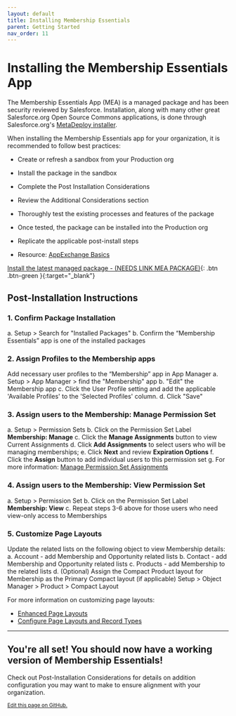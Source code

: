 ```yaml
---
layout: default
title: Installing Membership Essentials
parent: Getting Started
nav_order: 11
---
```


# Installing the Membership Essentials App

The Membership Essentials App (MEA) is a managed package and has been security reviewed by Salesforce. Installation, along with many other great Salesforce.org Open Source Commons applications, is done through Salesforce.org's [MetaDeploy installer](https://github.com/SFDO-Tooling/MetaDeploy).

When installing the Membership Essentials app for your organization, it is recommended to follow best practices:
* Create or refresh a sandbox from your Production org
* Install the package in the sandbox
* Complete the Post Installation Considerations
* Review the Additional Considerations section
* Thoroughly test the existing processes and features of the package
  
* Once tested, the package can be installed into the Production org
* Replicate the applicable post-install steps
* Resource: [AppExchange Basics](https://trailhead.salesforce.com/content/learn/modules/appexchange_basics)


[Install the latest managed package - (NEEDS LINK MEA PACKAGE)](https://install.salesforce.org/products/SummitEventsApp/latest){: .btn .btn-green }{:target="_blank"}

## Post-Installation Instructions

### 1. Confirm Package Installation
  a. Setup > Search for "Installed Packages"
  b. Confirm the “Membership Essentials” app is one of the installed packages

### 2. Assign Profiles to the Membership apps
Add necessary user profiles to the “Membership” app in App Manager
  a. Setup > App Manager > find the "Membership" app
  b. "Edit" the Membership app
  c. Click the User Profile setting and add the applicable 'Available Profiles' to the 'Selected Profiles' column.
  d. Click "Save"

### 3. Assign users to the Membership: Manage Permission Set
  a. Setup > Permission Sets 
  b. Click on the Permission Set Label **Membership: Manage**
  c. Click the **Manage Assignments** button to view Current Assignments
  d. Click **Add Assignments** to select users who will be managing memberships; 
  e. Click **Next** and review **Expiration Options**
  f. Click the **Assign** button to add individual users to this permission set
  g. For more information: [Manage Permission Set Assignments](https://help.salesforce.com/s/articleView?id=sf.perm_sets_manage_assignments.htm&type=5)

### 4. Assign users to the Membership: View Permission Set
  a. Setup > Permission Set
  b. Click on the Permission Set Label **Membership: View**
  c. Repeat steps 3-6 above for those users who need view-only access to Memberships

### 5. Customize Page Layouts
Update the related lists on the following object to view Membership details:
  a. Account - add Membership and Opportunity related lists
  b. Contact - add Membership and Opportunity related lists
  c. Products - add Membership to the related lists
  d. (Optional) Assign the Compact Product layout for Membership as the Primary Compact layout (if applicable)
                Setup > Object Manager > Product > Compact Layout

  For more information on customizing page layouts:
  * [Enhanced Page Layouts](https://help.salesforce.com/s/articleView?language=en_US&id=sf.customize_layoutcustomize_pd.htm&type=5)
  * [Configure Page Layouts and Record Types](https://trailhead.salesforce.com/content/learn/modules/lightning-knowledge-setup-and-customization/configure-page-layouts-and-record-types)

----
## You're all set! You should now have a working version of Membership Essentials!
Check out Post-Installation Considerations for details on addition configuration you may want to make to ensure alignment with your organization.

<footer>
   <a href="https://github.com/SFDO-Community-Sprints/MembershipSchemaAndBenefits-Documentation/edit/main/docs/Getting-Started/Installing.md" style="font-size: smaller;">Edit this page on GitHub.</a>
</footer>
